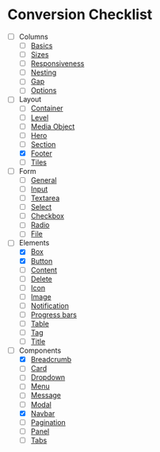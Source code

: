 # Conversion Checklist

- [ ] Columns
  - [ ] [Basics](https://bulma.io/documentation/columns/basics)
  - [ ] [Sizes](https://bulma.io/documentation/columns/sizes)
  - [ ] [Responsiveness](https://bulma.io/documentation/columns/responsiveness)
  - [ ] [Nesting](https://bulma.io/documentation/columns/nesting)
  - [ ] [Gap](https://bulma.io/documentation/columns/gap)
  - [ ] [Options](https://bulma.io/documentation/columns/options)
- [ ] Layout
  - [ ] [Container](https://bulma.io/documentation/layout/container)
  - [ ] [Level](https://bulma.io/documentation/layout/level)
  - [ ] [Media Object](https://bulma.io/documentation/layout/media-object)
  - [ ] [Hero](https://bulma.io/documentation/layout/hero)
  - [ ] [Section](https://bulma.io/documentation/layout/section)
  - [x] [Footer](https://bulma.io/documentation/layout/footer)
  - [ ] [Tiles](https://bulma.io/documentation/layout/tiles)
- [ ] Form
  - [ ] [General](https://bulma.io/documentation/form/general)
  - [ ] [Input](https://bulma.io/documentation/form/input)
  - [ ] [Textarea](https://bulma.io/documentation/form/textarea)
  - [ ] [Select](https://bulma.io/documentation/form/select)
  - [ ] [Checkbox](https://bulma.io/documentation/form/checkbox)
  - [ ] [Radio](https://bulma.io/documentation/form/radio)
  - [ ] [File](https://bulma.io/documentation/form/file)
- [ ] Elements
  - [x] [Box](https://bulma.io/documentation/elements/box)
  - [x] [Button](https://bulma.io/documentation/elements/button)
  - [ ] [Content](https://bulma.io/documentation/elements/content)
  - [ ] [Delete](https://bulma.io/documentation/elements/delete)
  - [ ] [Icon](https://bulma.io/documentation/elements/icon)
  - [ ] [Image](https://bulma.io/documentation/elements/image)
  - [ ] [Notification](https://bulma.io/documentation/elements/notification)
  - [ ] [Progress bars](https://bulma.io/documentation/elements/progress)
  - [ ] [Table](https://bulma.io/documentation/elements/table)
  - [ ] [Tag](https://bulma.io/documentation/elements/tag)
  - [ ] [Title](https://bulma.io/documentation/elements/title)
- [ ] Components
  - [x] [Breadcrumb](https://bulma.io/documentation/components/breadcrumb)
  - [ ] [Card](https://bulma.io/documentation/components/card)
  - [ ] [Dropdown](https://bulma.io/documentation/components/dropdown)
  - [ ] [Menu](https://bulma.io/documentation/components/menu)
  - [ ] [Message](https://bulma.io/documentation/components/message)
  - [ ] [Modal](https://bulma.io/documentation/components/modal)
  - [x] [Navbar](https://bulma.io/documentation/components/navbar)
  - [ ] [Pagination](https://bulma.io/documentation/components/pagination)
  - [ ] [Panel](https://bulma.io/documentation/components/panel)
  - [ ] [Tabs](https://bulma.io/documentation/components/tabs)

